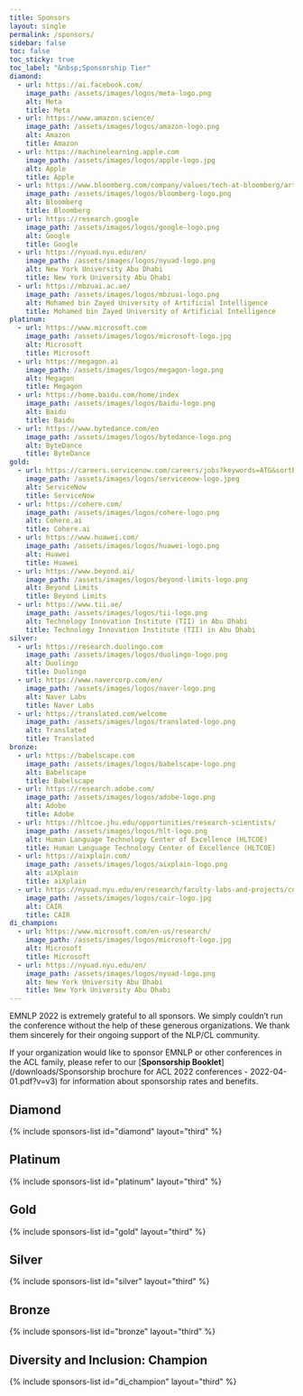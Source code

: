 ```yaml
---
title: Sponsors
layout: single
permalink: /sponsors/
sidebar: false
toc: false
toc_sticky: true
toc_label: "&nbsp;Sponsorship Tier"
diamond:
  - url: https://ai.facebook.com/
    image_path: /assets/images/logos/meta-logo.png
    alt: Meta
    title: Meta
  - url: https://www.amazon.science/
    image_path: /assets/images/logos/amazon-logo.png
    alt: Amazon
    title: Amazon
  - url: https://machinelearning.apple.com
    image_path: /assets/images/logos/apple-logo.jpg
    alt: Apple
    title: Apple
  - url: https://www.bloomberg.com/company/values/tech-at-bloomberg/artificial-intelligence-ai/?utm_medium=cto&utm_content=site-partner&utm_source=site-
    image_path: /assets/images/logos/bloomberg-logo.png
    alt: Bloomberg
    title: Bloomberg
  - url: https://research.google
    image_path: /assets/images/logos/google-logo.png
    alt: Google
    title: Google
  - url: https://nyuad.nyu.edu/en/
    image_path: /assets/images/logos/nyuad-logo.png
    alt: New York University Abu Dhabi
    title: New York University Abu Dhabi
  - url: https://mbzuai.ac.ae/
    image_path: /assets/images/logos/mbzuai-logo.png
    alt: Mohamed bin Zayed University of Artificial Intelligence
    title: Mohamed bin Zayed University of Artificial Intelligence
platinum:
  - url: https://www.microsoft.com
    image_path: /assets/images/logos/microsoft-logo.jpg
    alt: Microsoft
    title: Microsoft
  - url: https://megagon.ai
    image_path: /assets/images/logos/megagon-logo.png
    alt: Megagon
    title: Megagon
  - url: https://home.baidu.com/home/index
    image_path: /assets/images/logos/baidu-logo.png
    alt: Baidu
    title: Baidu
  - url: https://www.bytedance.com/en
    image_path: /assets/images/logos/bytedance-logo.png
    alt: ByteDance
    title: ByteDance  
gold:
  - url: https://careers.servicenow.com/careers/jobs?keywords=ATG&sortBy=relevance&page=1
    image_path: /assets/images/logos/servicenow-logo.jpeg
    alt: ServiceNow
    title: ServiceNow
  - url: https://cohere.com/
    image_path: /assets/images/logos/cohere-logo.png
    alt: Cohere.ai
    title: Cohere.ai
  - url: https://www.huawei.com/
    image_path: /assets/images/logos/huawei-logo.png
    alt: Huawei
    title: Huawei
  - url: https://www.beyond.ai/
    image_path: /assets/images/logos/beyond-limits-logo.png
    alt: Beyond Limits
    title: Beyond Limits
  - url: https://www.tii.ae/
    image_path: /assets/images/logos/tii-logo.png
    alt: Technology Innovation Institute (TII) in Abu Dhabi
    title: Technology Innovation Institute (TII) in Abu Dhabi    
silver:
  - url: https://research.duolingo.com
    image_path: /assets/images/logos/duolingo-logo.png
    alt: Duolingo
    title: Duolingo
  - url: https://www.navercorp.com/en/
    image_path: /assets/images/logos/naver-logo.png
    alt: Naver Labs
    title: Naver Labs
  - url: https://translated.com/welcome
    image_path: /assets/images/logos/translated-logo.png
    alt: Translated
    title: Translated    
bronze:
  - url: https://babelscape.com
    image_path: /assets/images/logos/babelscape-logo.png
    alt: Babelscape
    title: Babelscape
  - url: https://research.adobe.com/
    image_path: /assets/images/logos/adobe-logo.png
    alt: Adobe
    title: Adobe
  - url: https://hltcoe.jhu.edu/opportunities/research-scientists/
    image_path: /assets/images/logos/hlt-logo.png
    alt: Human Language Technology Center of Excellence (HLTCOE)
    title: Human Language Technology Center of Excellence (HLTCOE)
  - url: https://aixplain.com/
    image_path: /assets/images/logos/aixplain-logo.png
    alt: aiXplain
    title: aiXplain
  - url: https://nyuad.nyu.edu/en/research/faculty-labs-and-projects/center-for-artificial-intelligence-and-robotics.html
    image_path: /assets/images/logos/cair-logo.jpg
    alt: CAIR
    title: CAIR   
di_champion:
  - url: https://www.microsoft.com/en-us/research/
    image_path: /assets/images/logos/microsoft-logo.jpg
    alt: Microsoft
    title: Microsoft
  - url: https://nyuad.nyu.edu/en/
    image_path: /assets/images/logos/nyuad-logo.png
    alt: New York University Abu Dhabi
    title: New York University Abu Dhabi
---
```


EMNLP 2022 is extremely grateful to all sponsors. We simply couldn’t run the conference without the help of these generous organizations. We thank them sincerely for their ongoing support of the NLP/CL community.

If your organization would like to sponsor EMNLP or other conferences in the ACL family,
please refer to our [**Sponsorship Booklet**](/downloads/Sponsorship brochure for ACL 2022 conferences - 2022-04-01.pdf?v=v3)
for information about sponsorship rates and benefits.

<style>
.sponsors-list { justify-content: flex-start; }
.sponsors-list > a {
  display: flex;
  flex-direction: row;
  justify-content: center;
  background-color: #fff;
  border: 1px solid #d3d3d3;
  border-radius: 5px;
  align-items: center;
  margin: 0.2em;
  padding: 0.5em;
  text-align: center;
}
.sponsors-list a { text-decoration: none; }
.sponsors-list > a > .dummy-padding { margin-top: 100%; }
.sponsors-list > a > img { margin: 0; }
.sponsors-list > a:hover { box-shadow: 0 0 10px #00000044; }
.sponsors-list > a:hover > img { box-shadow: none !important; }
</style>

## Diamond

{% include sponsors-list id="diamond" layout="third" %}

## Platinum

{% include sponsors-list id="platinum" layout="third" %}

## Gold

{% include sponsors-list id="gold" layout="third" %}

## Silver

{% include sponsors-list id="silver" layout="third" %}

## Bronze

{% include sponsors-list id="bronze" layout="third" %}

## Diversity and Inclusion: Champion

{% include sponsors-list id="di_champion" layout="third" %}
